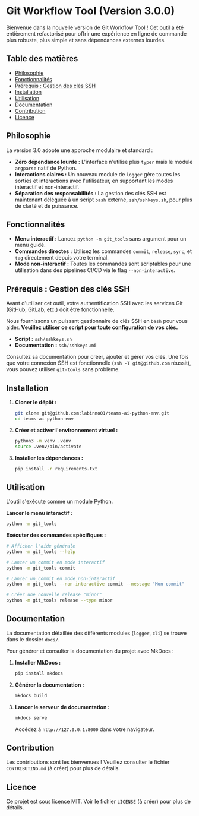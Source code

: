 # Git Workflow Tool (Version 3.0.0)

Bienvenue dans la nouvelle version de Git Workflow Tool ! Cet outil a été entièrement refactorisé pour offrir une expérience en ligne de commande plus robuste, plus simple et sans dépendances externes lourdes.

## Table des matières
- [Philosophie](#philosophie)
- [Fonctionnalités](#fonctionnalités)
- [Prérequis : Gestion des clés SSH](#prérequis--gestion-des-clés-ssh)
- [Installation](#installation)
- [Utilisation](#utilisation)
- [Documentation](#documentation)
- [Contribution](#contribution)
- [Licence](#licence)

## Philosophie

La version 3.0 adopte une approche modulaire et standard :

*   **Zéro dépendance lourde :** L'interface n'utilise plus `typer` mais le module `argparse` natif de Python.
*   **Interactions claires :** Un nouveau module de `logger` gère toutes les sorties et interactions avec l'utilisateur, en supportant les modes interactif et non-interactif.
*   **Séparation des responsabilités :** La gestion des clés SSH est maintenant déléguée à un script `bash` externe, `ssh/sshkeys.sh`, pour plus de clarté et de puissance.

## Fonctionnalités

*   **Menu interactif :** Lancez `python -m git_tools` sans argument pour un menu guidé.
*   **Commandes directes :** Utilisez les commandes `commit`, `release`, `sync`, et `tag` directement depuis votre terminal.
*   **Mode non-interactif :** Toutes les commandes sont scriptables pour une utilisation dans des pipelines CI/CD via le flag `--non-interactive`.

## Prérequis : Gestion des clés SSH

Avant d'utiliser cet outil, votre authentification SSH avec les services Git (GitHub, GitLab, etc.) doit être fonctionnelle.

Nous fournissons un puissant gestionnaire de clés SSH en `bash` pour vous aider. **Veuillez utiliser ce script pour toute configuration de vos clés.**

*   **Script :** `ssh/sshkeys.sh`
*   **Documentation :** `ssh/sshkeys.md`

Consultez sa documentation pour créer, ajouter et gérer vos clés. Une fois que votre connexion SSH est fonctionnelle (`ssh -T git@github.com` réussit), vous pouvez utiliser `git-tools` sans problème.

## Installation

1.  **Cloner le dépôt :**
    ```bash
    git clone git@github.com:labinno01/teams-ai-python-env.git
    cd teams-ai-python-env
    ```

2.  **Créer et activer l'environnement virtuel :**
    ```bash
    python3 -m venv .venv
    source .venv/bin/activate
    ```

3.  **Installer les dépendances :**
    ```bash
    pip install -r requirements.txt
    ```

## Utilisation

L'outil s'exécute comme un module Python.

**Lancer le menu interactif :**
```bash
python -m git_tools
```

**Exécuter des commandes spécifiques :**
```bash
# Afficher l'aide générale
python -m git_tools --help

# Lancer un commit en mode interactif
python -m git_tools commit

# Lancer un commit en mode non-interactif
python -m git_tools --non-interactive commit --message "Mon commit"

# Créer une nouvelle release "minor"
python -m git_tools release --type minor
```

## Documentation

La documentation détaillée des différents modules (`logger`, `cli`) se trouve dans le dossier `docs/`.

Pour générer et consulter la documentation du projet avec MkDocs :

1.  **Installer MkDocs :**
    ```bash
    pip install mkdocs
    ```
2.  **Générer la documentation :**
    ```bash
    mkdocs build
    ```
3.  **Lancer le serveur de documentation :**
    ```bash
    mkdocs serve
    ```
    Accédez à `http://127.0.0.1:8000` dans votre navigateur.

## Contribution

Les contributions sont les bienvenues ! Veuillez consulter le fichier `CONTRIBUTING.md` (à créer) pour plus de détails.

## Licence

Ce projet est sous licence MIT. Voir le fichier `LICENSE` (à créer) pour plus de détails.